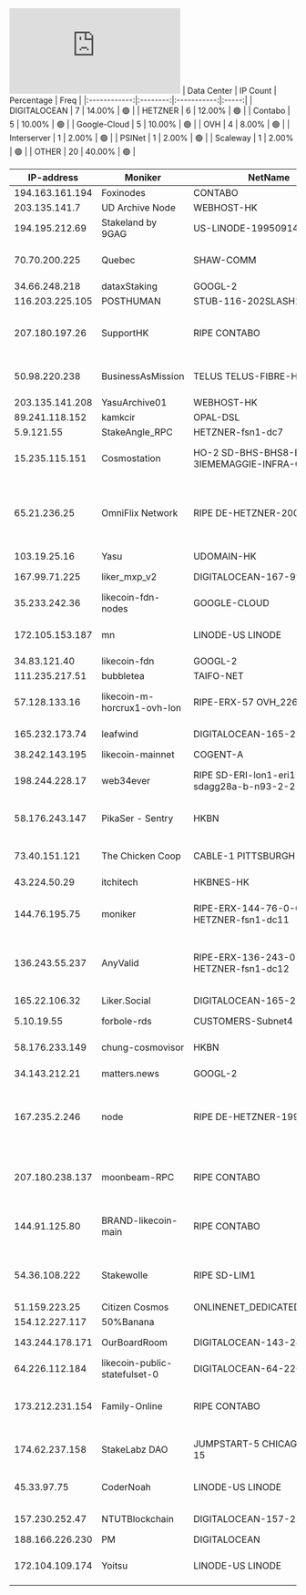 ![Diagramm](https://github.com/obajay/StateSync-snapshots/blob/main/Projects/Likecoin/1/README.md)
| Data Center | IP Count | Percentage | Freq |
|:------------:|:--------:|:-----------:|:-----:|
| DIGITALOCEAN | 7 | 14.00% | 🟢 |
| HETZNER | 6 | 12.00% | 🟢 |
| Contabo | 5 | 10.00% | 🟢 |
| Google-Cloud | 5 | 10.00% | 🟢 |
| OVH | 4 | 8.00% | 🟢 |
| Interserver | 1 | 2.00% | 🟢 |
| PSINet | 1 | 2.00% | 🟢 |
| Scaleway | 1 | 2.00% | 🟢 |
| OTHER | 20 | 40.00% | 🟢 |

<!-- START_TABLE -->
| IP-address | Moniker | NetName | Organization |
|-------------|-------------|-------------|-------------|
| 194.163.161.194 | Foxinodes | CONTABO |  |
| 203.135.141.7 | UD Archive Node | WEBHOST-HK |  |
| 194.195.212.69 | Stakeland by 9GAG | US-LINODE-19950914 | Linode, LLC |
| 70.70.200.225 | Quebec | SHAW-COMM | Shaw Communications Inc. |
| 34.66.248.218 | dataxStaking | GOOGL-2 | Google LLC |
| 116.203.225.105 | POSTHUMAN | STUB-116-202SLASH15 |  |
| 207.180.197.26 | SupportHK | RIPE CONTABO | RIPE Network Coordination Centre Contabo GmbH |
| 50.98.220.238 | BusinessAsMission | TELUS TELUS-FIBRE-HANYBC1 | TELUS Communications Inc. |
| 203.135.141.208 | YasuArchive01 | WEBHOST-HK |  |
| 89.241.118.152 | kamkcir | OPAL-DSL |  |
| 5.9.121.55 | StakeAngle_RPC | HETZNER-fsn1-dc7 |  |
| 15.235.115.151 | Cosmostation | HO-2 SD-BHS-BHS8-B811B-3IEMEMAGGIE-INFRA-002-1-2 | OVH Hosting, Inc. OVH Hosting, Inc. |
| 65.21.236.25 | OmniFlix Network | RIPE DE-HETZNER-20010926 | RIPE Network Coordination Centre Hetzner Online GmbH Hetzner Online GmbH |
| 103.19.25.16 | Yasu | UDOMAIN-HK |  |
| 167.99.71.225 | liker_mxp_v2 | DIGITALOCEAN-167-99-0-0 | DigitalOcean, LLC |
| 35.233.242.36 | likecoin-fdn-nodes | GOOGLE-CLOUD | Google LLC |
| 172.105.153.187 | mn | LINODE-US LINODE | Akamai Technologies, Inc. Linode |
| 34.83.121.40 | likecoin-fdn | GOOGL-2 | Google LLC |
| 111.235.217.51 | bubbletea | TAIFO-NET |  |
| 57.128.133.16 | likecoin-m-horcrux1-ovh-lon | RIPE-ERX-57 OVH_226110557 | RIPE Network Coordination Centre OVH Ltd |
| 165.232.173.74 | leafwind | DIGITALOCEAN-165-232-32-0 | DigitalOcean, LLC |
| 38.242.143.195 | likecoin-mainnet | COGENT-A | PSINet, Inc. |
| 198.244.228.17 | web34ever | RIPE SD-ERI-lon1-eri1-sdagg28a-b-n93-2-2 | RIPE Network Coordination Centre OVH Ltd |
| 58.176.243.147 | PikaSer - Sentry | HKBN | Hong Kong Broadband Network Ltd |
| 73.40.151.121 | The Chicken Coop | CABLE-1 PITTSBURGH-5 | Comcast Cable Communications, LLC |
| 43.224.50.29 | itchitech | HKBNES-HK |  |
| 144.76.195.75 | moniker | RIPE-ERX-144-76-0-0 HETZNER-fsn1-dc11 | RIPE Network Coordination Centre Hetzner Online GmbH |
| 136.243.55.237 | AnyValid | RIPE-ERX-136-243-0-0 HETZNER-fsn1-dc12 | RIPE Network Coordination Centre Hetzner Online GmbH |
| 165.22.106.32 | Liker.Social | DIGITALOCEAN-165-22-0-0 | DigitalOcean, LLC |
| 5.10.19.55 | forbole-rds | CUSTOMERS-Subnet4 |  |
| 58.176.233.149 | chung-cosmovisor | HKBN | Hong Kong Broadband Network Ltd |
| 34.143.212.21 | matters.news | GOOGL-2 | Google LLC |
| 167.235.2.246 | node | RIPE DE-HETZNER-19940405 | RIPE Network Coordination Centre Hetzner Online GmbH Hetzner Online GmbH |
| 207.180.238.137 | moonbeam-RPC | RIPE CONTABO | RIPE Network Coordination Centre Contabo GmbH |
| 144.91.125.80 | BRAND-likecoin-main | RIPE CONTABO | RIPE Network Coordination Centre Contabo GmbH |
| 54.36.108.222 | Stakewolle | RIPE SD-LIM1 | RIPE Network Coordination Centre OVH GmbH |
| 51.159.223.25 | Citizen Cosmos | ONLINENET_DEDICATED_SERVERS | Scaleway |
| 154.12.227.117 | 50%Banana |  |  |
| 143.244.178.171 | OurBoardRoom | DIGITALOCEAN-143-244-128-0 | DigitalOcean, LLC |
| 64.226.112.184 | likecoin-public-statefulset-0 | DIGITALOCEAN-64-226-64-0 | DigitalOcean, LLC |
| 173.212.231.154 | Family-Online | RIPE CONTABO | RIPE Network Coordination Centre Contabo GmbH |
| 174.62.237.158 | StakeLabz DAO | JUMPSTART-5 CHICAGO-CPE-15 | Comcast Cable Communications, LLC |
| 45.33.97.75 | CoderNoah | LINODE-US LINODE | Akamai Technologies, Inc. Linode |
| 157.230.252.47 | NTUTBlockchain | DIGITALOCEAN-157-230-0-0 | DigitalOcean, LLC |
| 188.166.226.230 | PM | DIGITALOCEAN |  |
| 172.104.109.174 | Yoitsu | LINODE-US LINODE | Akamai Technologies, Inc. Linode |

<!-- END_TABLE -->